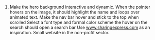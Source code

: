 1. Make the hero background interactive and dynamic. When the pointer hovers on the image, it should highlight the name and loops over animated text. 
Make the nav bar hover and stick to the top when scrolled
Select a font type and formal color scheme
the hover on the search should open a search bar
Use www.sharingexpress.com as an inspiration. Small website in the non-profit sector.